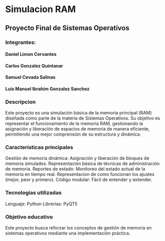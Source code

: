 # Simulacion RAM
## Proyecto Final de Sistemas Operativos

### Integrantes:
#### Daniel Limon Cervantes
#### Carlos Gonzalez Quintanar
#### Samuel Cevada Salinas
#### Luis Manuel Ibrahim Gonzalez Sanchez 

### Descripcion
Este proyecto es una simulación básica de la memoria principal (RAM) diseñada como parte de la materia de Sistemas Operativos. Su objetivo es representar el funcionamiento de la memoria RAM, gestionando la asignación y liberación de espacios de memoria de manera eficiente, permitiendo una mejor comprensión de su estructura y dinámica.

### Características principales
Gestión de memoria dinámica: Asignación y liberación de bloques de memoria simulados.
Representación básica de técnicas de administración de memoria.
Reportes de estado: Monitoreo del estado actual de la memoria en tiempo real.
Representacion de como funcionan los ajustes (mejor, peor y primero).
Código modular: Fácil de entender y extender.

### Tecnologías utilizadas
Lenguaje: Python
Librerias: PyQT5

### Objetivo educativo
Este proyecto busca reforzar los conceptos de gestión de memoria en sistemas operativos mediante una implementación práctica. 
